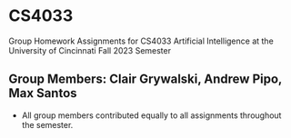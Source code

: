 # CS4033
Group Homework Assignments for CS4033 Artificial Intelligence at the University of Cincinnati Fall 2023 Semester

## Group Members: Clair Grywalski, Andrew Pipo, Max Santos
- All group members contributed equally to all assignments throughout the semester.
